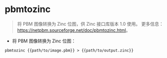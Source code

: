 # pbmtozinc

> 将 PBM 图像转换为 Zinc 位图，供 Zinc 接口库版本 1.0 使用。
> 更多信息：<https://netpbm.sourceforge.net/doc/pbmtozinc.html>。

- 将 PBM 图像转换为 Zinc 位图：

`pbmtozinc {{path/to/image.pbm}} > {{path/to/output.zinc}}`